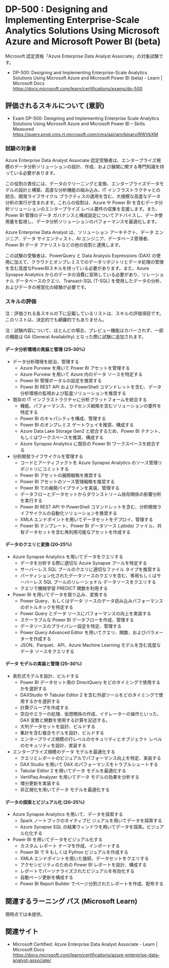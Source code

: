 # DP-500 : Designing and Implementing Enterprise-Scale Analytics Solutions Using Microsoft Azure and Microsoft Power BI (beta)
Microsoft 認定資格「Azure Enterprise Data Analyst Associate」の対象試験です。
- DP-500: Designing and Implementing Enterprise-Scale Analytics Solutions Using Microsoft Azure and Microsoft Power BI (beta) - Learn | Microsoft Docs  
https://docs.microsoft.com/learn/certifications/exams/dp-500

## 評価されるスキルについて (意訳)
- Exam DP-500: Designing and Implementing Enterprise Scale Analytics Solutions Using Microsoft Azure and Microsoft Power BI – Skills Measured  
https://query.prod.cms.rt.microsoft.com/cms/api/am/binary/RWVbXM

### 試験の対象者
Azure Enterprise Data Analyst Associate 認定受験者は、エンタープライズ規模のデータ分析ソリューションの設計、作成、および展開に関する専門知識を持っている必要があります。

この役割の責任には、データのクリーニングと変換、エンタープライズデータモデルの設計と構築、高度な分析機能の組み込み、IT インフラストラクチャとの統合、開発ライフサイクル プラクティスの適用を含む、大規模な高度なデータ分析の実行が含まれます。これらの役割は、Azure や Power BI を含むデータ分析ソリューションのエンタープライズ レベル要件の収集を支援します。また、Power BI 管理のデータ ガバナンスと構成設定についてアドバイスし、データ使用量を監視し、データ分析ソリューションのパフォーマンスを最適化します。

Azure Enterprise Data Analyst は、ソリューション アーキテクト、データ エンジニア、データ サイエンティスト、AI エンジニア、データベース管理者、Power BI データ アナリストなどの他の役割と連携します。

この試験の受験者は、PowerQuery と Data Analysis Expressions (DAX) の使用に加えて、クラウドとオンプレミスでのデータリポジトリとデータ処理の管理を含む高度なPowerBIスキルを持っている必要があります。また、Azure Synapse Analytics からのデータの消費に習熟している必要があり、リレーショナル データベースのクエリ、Transact-SQL (T-SQL) を使用したデータの分析、およびデータの視覚化の経験が必要です。

### スキルの評価
注：評価される各スキルの下に記載しているリストは、スキルの評価項目です。このリストは、決定的でも網羅的でもありません。

注：試験内容について、ほとんどの場合、プレビュー機能はカバーされず、一部の機能は GA (General Availability) となった際に試験に追加されます。

#### データ分析環境の実装と管理 (25–30%)
- データ分析環境を統治、管理する
  - Azure Purview を用いて Power BI アセットを管理する
  - Azure Purview を用いて Azure 内のデータ ソースを特定する
  - Power BI 管理ポータルの設定を推奨する
  - Power BI REST API および PowerShell コマンドレットを含む、データ分析環境の監視および監査ソリューションを推奨する
- 既存の IT インフラストラクチャに分析プラットフォームを統合する
  - 機能、パフォーマンス、ライセンス戦略を含むソリューションの要件を特定する
  - Power BI のキャパシティを構成、管理する
  - Power BI のオンプレミス ゲートウェイを推奨、構成する
  - Azure Data Lake Storage Gen2 と統合するため、Power BI テナント、もしくはワークスペースを推奨、構成する
  - Azure Synapse Analytics に既存の Power BI ワークスペースを統合する
- 分析開発ライフサイクルを管理する
  - コードとアーティファクトを Azure Synapse Analytics のソース管理リポジトリにコミットする
  - Power BI アセットの展開戦略を推奨する
  - Power BI アセットのソース管理戦略を推奨する
  - Power BI での展開パイプラインを実装、管理する
  - データフローとデータセットからダウンストリーム依存関係の影響分析を実行する
  - Power BI REST API や PowerShell コマンドレットを含む、分析開発ライフサイクルの自動化ソリューションを推奨する
  - XMLA エンドポイントを用いてデータセットをデプロイ、管理する
  - Power BI テンプレート、Power BI データソース (.pbids) ファイル、共有データセットを含む再利用可能なアセットを作成する
#### データのクエリと変換 (20–25%)
- Azure Synapse Analytics を用いてデータをクエリする
  - データを分析する際に適切な Azure Synapse プールを特定する
  - サーバーレス SQL プールのクエリに適切なファイル タイプを推奨する
  - パーティション化されたデータソースのクエリを含む、専用もしくはサーバーレス SQL プールのリレーショナル データソースをクエリする
  - クエリで機械学習 PREDICT 関数を利用する
- Power BI を用いてデータを取り込み、変換する
  - Power Query、もしくはデータ ソースのデータ読み込みパフォーマンスのボトルネックを特定する
  - Power Query とデータ ソースにパフォーマンスの向上を実装する
  - スケーラブルな Power BI データフローを作成、管理する
  - データソースのプライバシー設定を特定、管理する
  - Power Query Advanced Editor を用いてクエリ、関数、およびパラメーターを作成する
  - JSON、Parquet、API、Azure Machine Learning モデルを含む高度なデータ ソースをクエリする
#### データ モデルの実装と管理 (25–30%)
- 表形式モデルを設計、ビルドする
  - Power BI データセット用の DirectQuery をどのタイミングで使用するかを選択する
  - DAXStudio や Tabular Editor 2 を含む外部ツールをどのタイミングで使用するかを選択する
  - 計算グループを作成する
  - 空白やエラーの処理、仮想関係の作成、イテレーターの操作といった、DAX 変数と関数を使用する計算を記述する。
  - 大判データセットを設計、ビルドする
  - 集計を含む複合モデルを設計、ビルドする
  - エンタープライズ規模の行レベルのセキュリティとオブジェクト レベルのセキュリティを設計、実装する
- エンタープライズ規模のデータ モデルを最適化する
  - クエリとレポートのビジュアルでパフォーマンス向上を特定、実装する
  - DAX Studio を用いて DAX のパフォーマンスをトラブルシュートする
  - Tabular Editor 2 を用いてデータ モデルを最適化する
  - VertiPaq Analyzer を用いてデータ モデルの効果を分析する
  - 増分更新を実装する
  - 非正規化を用いてデータ モデルを最適化する
#### データの探索とビジュアル化 (20–25%)
- Azure Synapse Analytics を用いて、データを探索する
  - Spark ノートブックのネイティブビ ジュアルを用いてデータを探索する
  - Azure Synapse SQL の結果ウィンドウを用いてデータを探索。ビジュアル化化する
- Power BI を用いてデータをビジュアル化する
  - カスタム レポート テーマを作成、インポートする
  - Power BI で R もしくは Python ビジュアルを作成する
  - XMLA エンドポイントを用いた接続、データセットをクエリする
  - アクセシビリティのための Power BI レポートを設計、構成する
  - レポートでパーソナライズされたビジュアルを有効化する
  - 自動ページ更新を構成する
  - Power BI Report Builder でページ分割されたレポートを作成、配布する

## 関連するラーニング パス (Microsoft Learn)
現時点では未提供。

## 関連サイト
- Microsoft Certified: Azure Enterprise Data Analyst Associate - Learn | Microsoft Docs  
https://docs.microsoft.com/learn/certifications/azure-enterprise-data-analyst-associate/
